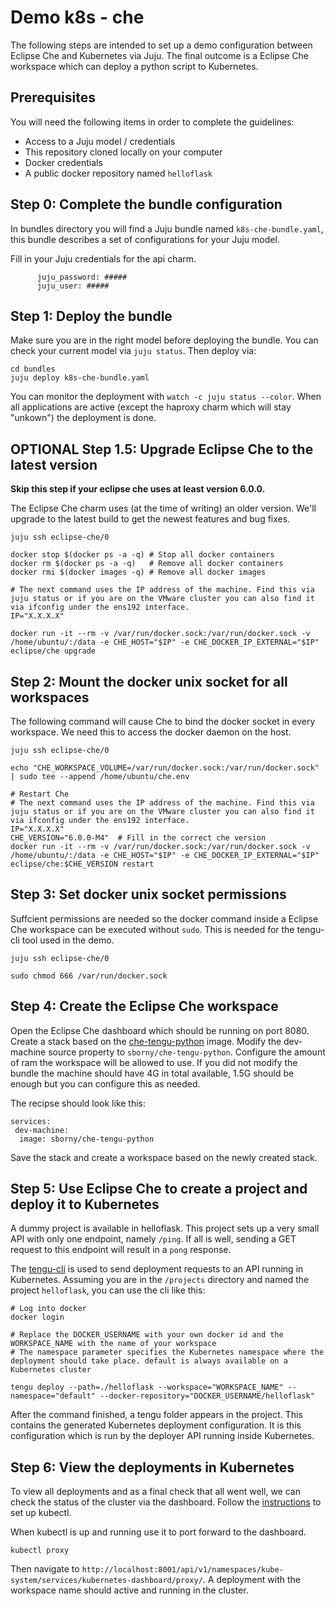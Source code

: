 
# Demo k8s - che 

The following steps are intended to set up a demo configuration between Eclipse Che and Kubernetes via Juju. The final outcome is a Eclipse Che workspace which can deploy a python script to Kubernetes. 

## Prerequisites
You will need the following items in order to complete the guidelines:
 - Access to a Juju model / credentials
 - This repository cloned locally on your computer
 - Docker credentials
 - A public docker repository named `helloflask`

## Step 0: Complete the bundle configuration
In bundles directory you will find a Juju bundle named `k8s-che-bundle.yaml`, this bundle describes a set of configurations for your Juju model. 

Fill in your Juju credentials for the api charm.
```
      juju_password: #####
      juju_user: #####
```

## Step 1: Deploy the bundle
Make sure you are in the right model before deploying the bundle. You can check your current model via `juju status`. 
Then deploy via:
```
cd bundles
juju deploy k8s-che-bundle.yaml
```
You can monitor the deployment with `watch -c juju status --color`. When all applications are active (except the haproxy charm which will stay "unkown") the deployment is done.

## OPTIONAL Step 1.5:  Upgrade Eclipse Che to the latest version
**Skip this step if your eclipse che uses at least version 6.0.0.**

The Eclipse Che charm uses (at the time of writing) an older version. We'll upgrade to the latest build to get the newest features and bug fixes. 
```
juju ssh eclipse-che/0

docker stop $(docker ps -a -q) # Stop all docker containers
docker rm $(docker ps -a -q)   # Remove all docker containers
docker rmi $(docker images -q) # Remove all docker images

# The next command uses the IP address of the machine. Find this via juju status or if you are on the VMware cluster you can also find it via ifconfig under the ens192 interface. 
IP="X.X.X.X"

docker run -it --rm -v /var/run/docker.sock:/var/run/docker.sock -v /home/ubuntu/:/data -e CHE_HOST="$IP" -e CHE_DOCKER_IP_EXTERNAL="$IP" eclipse/che upgrade
```
## Step 2: Mount the docker unix socket for all workspaces
The following command will cause Che to bind the docker socket in every workspace. We need this to access the docker daemon on the host.
```
juju ssh eclipse-che/0

echo "CHE_WORKSPACE_VOLUME=/var/run/docker.sock:/var/run/docker.sock" | sudo tee --append /home/ubuntu/che.env

# Restart Che
# The next command uses the IP address of the machine. Find this via juju status or if you are on the VMware cluster you can also find it via ifconfig under the ens192 interface. 
IP="X.X.X.X"
CHE_VERSION="6.0.0-M4"  # Fill in the correct che version
docker run -it --rm -v /var/run/docker.sock:/var/run/docker.sock -v /home/ubuntu/:/data -e CHE_HOST="$IP" -e CHE_DOCKER_IP_EXTERNAL="$IP" eclipse/che:$CHE_VERSION restart
```

## Step 3: Set docker unix socket permissions
Suffcient permissions are needed so the docker command inside a Eclipse Che workspace can be executed without `sudo`. This is needed for the tengu-cli tool used in the demo.
```
juju ssh eclipse-che/0

sudo chmod 666 /var/run/docker.sock

```

## Step 4: Create the Eclipse Che workspace
Open the Eclipse Che dashboard which should be running on port 8080.
Create a stack based on the [che-tengu-python](https://hub.docker.com/r/sborny/che-tengu-python/) image.
Modify the dev-machine source property to `sborny/che-tengu-python`. Configure the amount of ram the workspace will be allowed to use. If you did not modify the bundle the machine should have 4G in total available, 1.5G should be enough but you can configure this as needed. 

The recipse should look like this:
```
services:
 dev-machine:
  image: sborny/che-tengu-python
```
Save the stack and create a workspace based on the newly created stack. 

## Step 5: Use Eclipse Che to create a project and deploy it to Kubernetes
A dummy project is available in helloflask. This project sets up a very small API with only one endpoint, namely `/ping`. If all is well, sending a GET request to this endpoint will result in a `pong` response.

The [tengu-cli](https://github.com/tengu-team/tengu-cli/tree/no-kubectl) is used to send deployment requests to an API running in Kubernetes. Assuming you are in the `/projects` directory and named the project `helloflask`, you can use the cli like this:
```
# Log into docker
docker login

# Replace the DOCKER_USERNAME with your own docker id and the WORKSPACE_NAME with the name of your workspace
# The namespace parameter specifies the Kubernetes namespace where the deployment should take place. default is always available on a Kubernetes cluster

tengu deploy --path=./helloflask --workspace="WORKSPACE_NAME" --namespace="default" --docker-repository="DOCKER_USERNAME/helloflask"
```
After the command finished, a tengu folder appears in the project. This contains the generated Kubernetes deployment configuration. It is this configuration which is run by the deployer API running inside Kubernetes. 

## Step 6: View the deployments in Kubernetes
To view all deployments and as a final check that all went well, we can check the status of the cluster via the dashboard. Follow the [instructions](https://github.com/juju-solutions/bundle-canonical-kubernetes/tree/master/fragments/k8s/cdk#interacting-with-the-kubernetes-cluster) to set up kubectl. 

When kubectl is up and running use it to port forward to the dashboard.
```
kubectl proxy
```
Then navigate to `http://localhost:8001/api/v1/namespaces/kube-system/services/kubernetes-dashboard/proxy/`. A deployment with the workspace name should active and running in the cluster.

